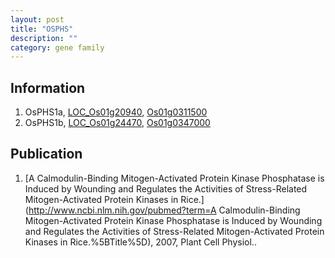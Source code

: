 ```yaml
---
layout: post
title: "OSPHS"
description: ""
category: gene family
---
```


## Information
1. OsPHS1a, [LOC_Os01g20940](http://rice.plantbiology.msu.edu/cgi-bin/ORF_infopage.cgi?orf=LOC_Os01g20940), [Os01g0311500](http://rapdb.dna.affrc.go.jp/viewer/gbrowse_details/irgsp1?name=Os01g0311500)
2. OsPHS1b, [LOC_Os01g24470](http://rice.plantbiology.msu.edu/cgi-bin/ORF_infopage.cgi?orf=LOC_Os01g24470), [Os01g0347000](http://rapdb.dna.affrc.go.jp/viewer/gbrowse_details/irgsp1?name=Os01g0347000)

## Publication
1. [A Calmodulin-Binding Mitogen-Activated Protein Kinase Phosphatase is Induced by Wounding and Regulates the Activities of Stress-Related Mitogen-Activated Protein Kinases in Rice.](http://www.ncbi.nlm.nih.gov/pubmed?term=A Calmodulin-Binding Mitogen-Activated Protein Kinase Phosphatase is Induced by Wounding and Regulates the Activities of Stress-Related Mitogen-Activated Protein Kinases in Rice.%5BTitle%5D), 2007, Plant Cell Physiol..


